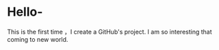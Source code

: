 # Hello-
This is the first time ，I create a GitHub's project.
I am so interesting that coming to new world. 
